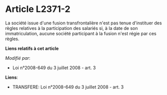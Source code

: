 # Article L2371-2

La société issue d'une fusion transfrontalière n'est pas tenue d'instituer des règles relatives à la participation des
salariés si, à la date de son immatriculation, aucune société participant à la fusion n'est régie par ces règles.

**Liens relatifs à cet article**

_Modifié par_:

  - Loi n°2008-649 du 3 juillet 2008 - art. 3

**Liens**:

  - TRANSFERE: Loi n°2008-649 du 3 juillet 2008 - art. 3
